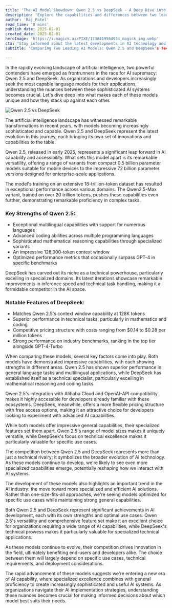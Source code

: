 ```yaml
---
title: 'The AI Model Showdown: Qwen 2.5 vs DeepSeek - A Deep Dive into Next-Generation Language Models'
description: 'Explore the capabilities and differences between two leading AI models - Qwen 2.5 and DeepSeek. This comprehensive comparison examines their strengths, specialized features, and implications for the future of AI technology.'
author: 'Raj Patel'
read_time: '8 mins'
publish_date: 2025-02-01
created_date: 2025-02-01
heroImage: 'https://i.magick.ai/PIXE/1738419564934_magick_img.webp'
cta: 'Stay informed about the latest developments in AI technology and join our growing community of tech enthusiasts!'
subtitle: 'Comparing Two Leading AI Models: Qwen 2.5 and DeepSeek's Technical Capabilities'

---
```


In the rapidly evolving landscape of artificial intelligence, two powerful contenders have emerged as frontrunners in the race for AI supremacy: Qwen 2.5 and DeepSeek. As organizations and developers increasingly seek the most capable language models for their applications, understanding the nuances between these sophisticated AI systems becomes crucial. Let's dive deep into what makes each of these models unique and how they stack up against each other.

![Qwen 2.5 vs DeepSeek](https://i.magick.ai/PIXE/1738419564938_magick_img.webp)

The artificial intelligence landscape has witnessed remarkable transformations in recent years, with models becoming increasingly sophisticated and capable. Qwen 2.5 and DeepSeek represent the latest evolution in this journey, each bringing its own set of innovations and capabilities to the table.

Qwen 2.5, released in early 2025, represents a significant leap forward in AI capability and accessibility. What sets this model apart is its remarkable versatility, offering a range of variants from compact 0.5 billion parameter models suitable for mobile devices to the impressive 72 billion parameter versions designed for enterprise-scale applications.

The model's training on an extensive 18-trillion-token dataset has resulted in exceptional performance across various domains. The Qwen2.5-Max variant, trained on over 20 trillion tokens, pushes these capabilities even further, demonstrating remarkable proficiency in complex tasks.

### Key Strengths of Qwen 2.5:
- Exceptional multilingual capabilities with support for numerous languages
- Advanced coding abilities across multiple programming languages
- Sophisticated mathematical reasoning capabilities through specialized variants
- An impressive 128,000-token context window
- Optimized performance metrics that occasionally surpass GPT-4 in specific benchmarks

DeepSeek has carved out its niche as a technical powerhouse, particularly excelling in specialized domains. Its latest iterations showcase remarkable improvements in inference speed and technical task handling, making it a formidable competitor in the AI space.

### Notable Features of DeepSeek:
- Matches Qwen 2.5's context window capability at 128K tokens
- Superior performance in technical tasks, particularly in mathematics and coding
- Competitive pricing structure with costs ranging from $0.14 to $0.28 per million tokens
- Strong performance on industry benchmarks, ranking in the top tier alongside GPT-4-Turbo

When comparing these models, several key factors come into play. Both models have demonstrated impressive capabilities, with each showing strengths in different areas. Qwen 2.5 has shown superior performance in general language tasks and multilingual applications, while DeepSeek has established itself as a technical specialist, particularly excelling in mathematical reasoning and coding tasks.

Qwen 2.5's integration with Alibaba Cloud and OpenAI-API compatibility makes it highly accessible for developers already familiar with these ecosystems. DeepSeek, meanwhile, offers a more flexible pricing structure with free access options, making it an attractive choice for developers looking to experiment with advanced AI capabilities.

While both models offer impressive general capabilities, their specialized features set them apart. Qwen 2.5's range of model sizes makes it uniquely versatile, while DeepSeek's focus on technical excellence makes it particularly valuable for specific use cases.

The competition between Qwen 2.5 and DeepSeek represents more than just a technical rivalry; it symbolizes the broader evolution of AI technology. As these models continue to develop, we're likely to see even more specialized capabilities emerge, potentially reshaping how we interact with AI systems.

The development of these models also highlights an important trend in the AI industry: the move toward more specialized and efficient AI solutions. Rather than one-size-fits-all approaches, we're seeing models optimized for specific use cases while maintaining strong general capabilities.

Both Qwen 2.5 and DeepSeek represent significant achievements in AI development, each with its own strengths and optimal use cases. Qwen 2.5's versatility and comprehensive feature set make it an excellent choice for organizations requiring a wide range of AI capabilities, while DeepSeek's technical prowess makes it particularly valuable for specialized technical applications.

As these models continue to evolve, their competition drives innovation in the field, ultimately benefiting end-users and developers alike. The choice between them will largely depend on specific use cases, technical requirements, and deployment considerations.

The rapid advancement of these models suggests we're entering a new era of AI capability, where specialized excellence combines with general proficiency to create increasingly sophisticated and useful AI systems. As organizations navigate their AI implementation strategies, understanding these nuances becomes crucial for making informed decisions about which model best suits their needs.